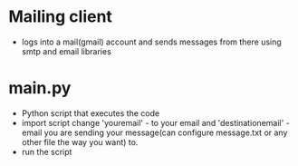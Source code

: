 # Mailing client
- logs into a mail(gmail) account and sends messages from there using smtp and email libraries

# main.py
- Python script that executes the code 
- import script change 'youremail' - to your email and 'destinationemail' - email you are sending your message(can configure message.txt or any other file the way you want) to.
- run the script


